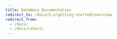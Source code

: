 ```yaml
---
title: DataWave Documentation
redirect_to: /docs/5.x/getting-started/overview
redirect_from:
  - /docs/
  - /docs/latest/
---
```

